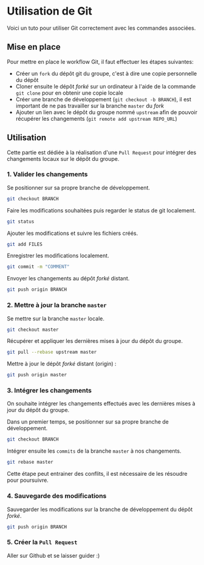 # Utilisation de Git

Voici un tuto pour utiliser Git correctement avec les commandes associées.

## Mise en place

Pour mettre en place le workflow Git, il faut effectuer les étapes suivantes:  
- Créer un `fork` du dépôt git du groupe, c'est à dire une copie personnelle du dépôt
- Cloner ensuite le dépôt _forké_ sur un ordinateur à l'aide de la commande `git clone` pour en obtenir une copie locale
- Créer une branche de développement (`git checkout -b BRANCH`), il est important de ne pas travailler sur la branche `master` du _fork_ 
- Ajouter un lien avec le dépôt du groupe nommé `upstream` afin de pouvoir récupérer les changements (`git remote add upstream REPO_URL`) 


## Utilisation

Cette partie est dédiée à la réalisation d'une `Pull Request` pour intégrer des changements locaux sur le dépôt du groupe.

### 1. Valider les changements
Se positionner sur sa propre branche de développement.
```sh
git checkout BRANCH
```
Faire les modifications souhaitées puis regarder le status de git localement.
```sh
git status
```
Ajouter les modifications et suivre les fichiers créés.
```sh
git add FILES
```
Enregistrer les modifications localement.
```sh
git commit -m "COMMENT"
```
Envoyer les changements au dépôt _forké_ distant.
```sh
git push origin BRANCH
```


### 2. Mettre à jour la branche `master`

Se mettre sur la branche `master` locale.
```sh
git checkout master
```
Récupérer et appliquer les dernières mises à jour du dépôt du groupe.
```sh
git pull --rebase upstream master
```
Mettre à jour le dépôt _forké_ distant (origin) : 
```sh
git push origin master
```


### 3. Intégrer les changements

On souhaite intégrer les changements effectués avec les dernières mises à jour du dépôt du groupe.  

Dans un premier temps, se positionner sur sa propre branche de développement.
```sh
git checkout BRANCH
```
Intégrer ensuite les `commits` de la branche `master` à nos changements.
```sh
git rebase master
```
Cette étape peut entrainer des conflits, il est nécessaire de les résoudre pour poursuivre.


### 4. Sauvegarde des modifications

Sauvegarder les modifications sur la branche de développement du dépôt _forké_.
```sh
git push origin BRANCH
```


### 5. Créer la `Pull Request`

Aller sur Github et se laisser guider :)
